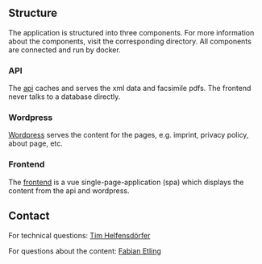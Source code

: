 ## Structure

The application is structured into three components. For more information about the components, visit the corresponding directory. All components are connected and run by docker.

### API

The [api](api) caches and serves the xml data and facsimile pdfs. The frontend never talks to a database directly.

### Wordpress

[Wordpress](wordpress) serves the content for the pages, e.g. imprint, privacy policy, about page, etc.

### Frontend

The [frontend](frontend) is a vue single-page-application (spa) which displays the content from the api and wordpress.

## Contact

For technical questions: [Tim Helfensdörfer](https://github.com/thelfensdrfer)

For questions about the content: [Fabian Etling](https://github.com/FabianEtling)
